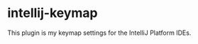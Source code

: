 # intellij-keymap

<!-- Plugin description -->
This plugin is my keymap settings for the IntelliJ Platform IDEs.
<!-- Plugin description end -->
